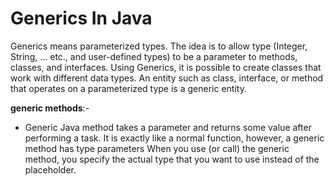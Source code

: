 # Generics In Java

Generics means parameterized types. The idea is to allow type (Integer, String, … etc., and user-defined types) to be a parameter to methods, classes, and interfaces. Using Generics, it is possible to create classes that work with different data types. An entity such as class, interface, or method that operates on a parameterized type is a generic entity.

**generic methods**:-
-  Generic Java method takes a parameter and returns some value after performing a task. It is exactly like a normal function, however, a generic method has type parameters
When you use (or call) the generic method, you specify the actual type that you want to use instead of the placeholder. 
